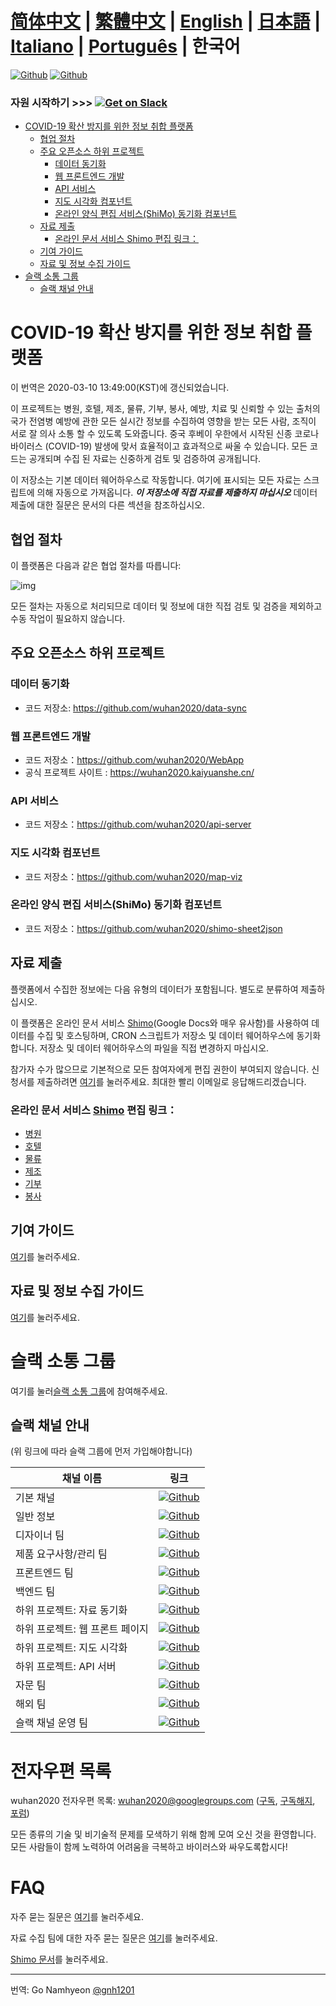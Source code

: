 # [简体中文](./README.md) | [繁體中文](./README_TW.md) | [English](./README_EN.md) | [日本語](./README_JP.md) | [Italiano](./README_IT.md) | [Português](./README_PT.md) | 한국어 <!-- omit in toc -->

[![Github](https://img.shields.io/badge/wuhan2020-Community%20Website-green.svg?style=for-the-badge&colorB=red)](https://community.wuhan2020.org.cn/en-us/)
[![Github](https://img.shields.io/badge/wuhan2020-OFFICIAL%20ANNOUNCEMENT-green.svg?style=for-the-badge&colorB=red)](https://community.wuhan2020.org.cn/en-us/blog/wuhan2020-official-announcement.html)

### 자원 시작하기         >>> [![Get on Slack](https://img.shields.io/badge/slack-join-orange.svg)](https://join.slack.com/t/wuhan2020/shared_invite/enQtOTQxMTU4MzgyNTYwLWIxMTMyNWI4NWE2YTk3NGRjZGJhMjUzNmJhMjg1MDQ3OTEzNDE5NGY4MWFhMjRlYWU4MmE3ZGQyOGU4N2YwMzY)

- [COVID-19 확산 방지를 위한 정보 취합 플랫폼](#COVID-19-확산-방지를-위한-정보-취합-플랫폼)
  - [협업 절차](#collaboration-process)
  - [주요 오픈소스 하위 프로젝트](#major-open-source-sub-projects)
    - [데이터 동기화](#data-synchronization)
    - [웹 프론트엔드 개발](#web-front-end-development)
    - [API 서비스](#api-service)
    - [지도 시각화 컴포넌트](#map-visualization-components)
    - [온라인 양식 편집 서비스(ShiMo) 동기화 컴포넌트](#online-form-editing-serviceshimo-synchronization-component)
  - [자료 제출](#data-submission)
    - [온라인 문서 서비스 Shimo 편집 링크：](#online-document-service-shimo-edit-link)
  - [기여 가이드](#contribution-guide)
  - [자료 및 정보 수집 가이드](#data-and-information-collection-guide)
- [슬랙 소통 그룹](#slack-communication-group)
  - [슬랙 채널 안내](#slack-channel-navigation)

# COVID-19 확산 방지를 위한 정보 취합 플랫폼
이 번역은  2020-03-10 13:49:00(KST)에 갱신되었습니다.

이 프로젝트는 병원, 호텔, 제조, 물류, 기부, 봉사, 예방, 치료 및 신뢰할 수 있는 출처의 국가 전염병 예방에 관한 모든 실시간 정보를 수집하여 영향을 받는 모든 사람, 조직이 서로 잘 의사 소통 할 수 있도록 도와줍니다. 중국 후베이 우한에서 시작된 신종 코로나 바이러스 (COVID-19) 발생에 맞서 효율적이고 효과적으로 싸울 수 있습니다. 모든 코드는 공개되며 수집 된 자료는 신중하게 검토 및 검증하여 공개됩니다.

이 저장소는 기본 데이터 웨어하우스로 작동합니다. 여기에 표시되는 모든 자료는 스크립트에 의해 자동으로 가져옵니다. **_이 저장소에 직접 자료를 제출하지 마십시오_** 데이터 제출에 대한 질문은 문서의 다른 섹션을 참조하십시오.


## 협업 절차

이 플랫폼은 다음과 같은 협업 절차를 따릅니다:

![img](https://yokii.cn/i/en.jpg)

모든 절차는 자동으로 처리되므로 데이터 및 정보에 대한 직접 검토 및 검증을 제외하고 수동 작업이 필요하지 않습니다.

##  주요 오픈소스 하위 프로젝트

### 데이터 동기화

- 코드 저장소: https://github.com/wuhan2020/data-sync

### 웹 프론트엔드 개발

- 코드 저장소：https://github.com/wuhan2020/WebApp
- 공식 프로젝트 사이트 : https://wuhan2020.kaiyuanshe.cn/

### API 서비스

- 코드 저장소：https://github.com/wuhan2020/api-server

### 지도 시각화 컴포넌트

- 코드 저장소：https://github.com/wuhan2020/map-viz

### 온라인 양식 편집 서비스(ShiMo) 동기화 컴포넌트

- 코드 저장소：https://github.com/wuhan2020/shimo-sheet2json

## 자료 제출

플랫폼에서 수집한 정보에는 다음 유형의 데이터가 포함됩니다. 별도로 분류하여 제출하십시오.

이 플랫폼은 온라인 문서 서비스 [Shimo](https://shimo.im/welcome)(Google Docs와 매우 유사함)를 사용하여 데이터를 수집 및 호스팅하며, CRON 스크립트가 저장소 및 데이터 웨어하우스에 동기화합니다. 저장소 및 데이터 웨어하우스의 파일을 직접 변경하지 마십시오.

참가자 수가 많으므로 기본적으로 모든 참여자에게 편집 권한이 부여되지 않습니다. 신청서를 제출하려면 [여기](https://shimo.im/forms/YVJkGrGCWwQPTpqY/fill)를 눌러주세요. 최대한 빨리 이메일로 응답해드리겠습니다.

### 온라인 문서 서비스 [Shimo](https://shimo.im/welcome) 편집 링크：

- [병원](https://shimo.im/sheets/q6WP3DpKKgVW63Pr/4WbFN/)
- [호텔](https://shimo.im/sheets/Hd9C3QytrJK3RWxG/z1rye/)
- [물류](https://shimo.im/sheets/RTHXp3ghtKXY3GcC/MODOC/)
- [제조](https://shimo.im/sheets/pchvJ6ddyRHHdXtv/MODOC/)
- [기부](https://shimo.im/sheets/W3gxW6cwkYTDY6DD/)
- [봉사](https://shimo.im/sheets/JgXjYCJJTRQxJ3GP/MODOC/)

## 기여 가이드

[여기](./CONTRIBUTING_EN.md)를 눌러주세요.

## 자료 및 정보 수집 가이드
[여기](./INFORMATION_GUIDE_EN.md)를 눌러주세요.

# 슬랙 소통 그룹

여기를 눌러[슬랙 소통 그룹](https://join.slack.com/t/wuhan2020/shared_invite/enQtOTQxMTU4MzgyNTYwLWIxMTMyNWI4NWE2YTk3NGRjZGJhMjUzNmJhMjg1MDQ3OTEzNDE5NGY4MWFhMjRlYWU4MmE3ZGQyOGU4N2YwMzY)에 참여해주세요.

## 슬랙 채널 안내

(위 링크에 따라 슬랙 그룹에 먼저 가입해야합니다)

| 채널 이름               | 링크              |
|----------------------------|----------------------|
| 기본 채널               | [![Github](https://img.shields.io/badge/Slack%20Channel-%23anti--2019--ncov-green.svg?style=flat-square&colorB=blue)](https://app.slack.com/client/TT5U1VCPQ/CSS83MZUK)              |
| 일반 정보           | [![Github](https://img.shields.io/badge/Slack%20Channel-%23general-green.svg?style=flat-square&colorB=blue)](https://app.slack.com/client/TT5U1VCPQ/CSTGKFRCH)                       |
| 디자이너 팀             | [![Github](https://img.shields.io/badge/Slack%20Channel-%23team--designer-green.svg?style=flat-square&colorB=blue)](https://app.slack.com/client/TT5U1VCPQ/CT70SHJQ0)                |
| 제품 요구사항/관리 팀     | [![Github](https://img.shields.io/badge/Slack%20Channel-%23team--requirement--management-green.svg?style=flat-square&colorB=blue)](https://app.slack.com/client/TT5U1VCPQ/CT99VDWS2) |
| 프론트엔드 팀            | [![Github](https://img.shields.io/badge/Slack%20Channel-%23team--frontend-green.svg?style=flat-square&colorB=blue)](https://app.slack.com/client/TT5U1VCPQ/CT93L48H5)                |
| 백엔드 팀             | [![Github](https://img.shields.io/badge/Slack%20Channel-%23team--backend-green.svg?style=flat-square&colorB=blue)](https://app.slack.com/client/TT5U1VCPQ/CT93MCEJK)                 |
| 하위 프로젝트: 자료 동기화       | [![Github](https://img.shields.io/badge/Slack%20Channel-%23proj--data--sync-green.svg?style=flat-square&colorB=blue)](https://app.slack.com/client/TT5U1VCPQ/CT4AV807P)              |
| 하위 프로젝트: 웹 프론트 페이지    | [![Github](https://img.shields.io/badge/Slack%20Channel-%23proj--front--pages-green.svg?style=flat-square&colorB=blue)](https://app.slack.com/client/TT5U1VCPQ/CSTPXN533)            |
| 하위 프로젝트: 지도 시각화 | [![Github](https://img.shields.io/badge/Slack%20Channel-%23proj--map--visualization-green.svg?style=flat-square&colorB=blue)](https://app.slack.com/client/TT5U1VCPQ/CT6HW3X8E)      |
| 하위 프로젝트: API 서버      | [![Github](https://img.shields.io/badge/Slack%20Channel-%23api--server-green.svg?style=flat-square&colorB=blue)](https://app.slack.com/client/TT5U1VCPQ/CT3V5CDKJ)                   |
| 자문 팀       | [![Github](https://img.shields.io/badge/Slack%20Channel-%23help--advisement-green.svg?style=flat-square&colorB=blue)](https://app.slack.com/client/TT5U1VCPQ/CT7AABP53)              |
| 해외 팀               | [![Github](https://img.shields.io/badge/Slack%20Channel-%23team--overseas-green.svg?style=flat-square&colorB=blue)](https://app.slack.com/client/TT5U1VCPQ/CTAM5R65U)                |
| 슬랙 채널 운영 팀      | [![Github](https://img.shields.io/badge/Slack%20Channel-%23proj--operation-green.svg?style=flat-square&colorB=blue)](https://app.slack.com/client/TT5U1VCPQ/CSX1X74M9)               |

# 전자우편 목록

wuhan2020 전자우편 목록: [wuhan2020@googlegroups.com](https://groups.google.com/forum/#!forum/wuhan2020) ([구독](mailto:wuhan2020+subscribe@googlegroups.com), [구독해지](mailto:wuhan2020+unsubscribe@googlegroups.com), [포럼](https://groups.google.com/forum/#!forum/wuhan2020))

모든 종류의 기술 및 비기술적 문제를 모색하기 위해 함께 모여 오신 것을 환영합니다. 모든 사람들이 함께 노력하여 어려움을 극복하고 바이러스와 싸우도록합시다!

# FAQ

자주 묻는 질문은 [여기](https://community.wuhan2020.org.cn/en-us/docs/overview/faq.html)를 눌러주세요.

자료 수집 팀에 대한 자주 묻는 질문은 [여기](https://shimo.im/docs은/JqX9CvrqphPV9T3J/)를 눌러주세요.


[Shimo 문서](https://shimo.im/docs/DdWvXvtvpxrqrJ83)를 눌러주세요.

---
번역: Go Namhyeon [@gnh1201](https://github.com/gnh1201)
